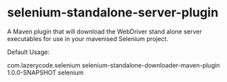 selenium-standalone-server-plugin
=================================

A Maven plugin that will download the WebDriver stand alone server executables for use in your mavenised Selenium project.

Default Usage:

<plugins>
    <plugin>
        <groupId>com.lazerycode.selenium</groupId>
        <artifactId>selenium-standalone-downloader-maven-plugin</artifactId>
        <version>1.0.0-SNAPSHOT</version>
        <executions>
            <execution>
                <goals>
                    <goal>selenium</goal>
                </goals>
            </execution>
        </executions>
    </plugin>
</plugins>